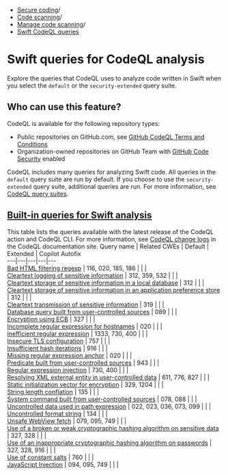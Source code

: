   * [Secure coding](https://docs.github.com/en/code-security "Secure coding")/
  * [Code scanning](https://docs.github.com/en/code-security/code-scanning "Code scanning")/
  * [Manage code scanning](https://docs.github.com/en/code-security/code-scanning/managing-your-code-scanning-configuration "Manage code scanning")/
  * [Swift CodeQL queries](https://docs.github.com/en/code-security/code-scanning/managing-your-code-scanning-configuration/swift-built-in-queries "Swift CodeQL queries")


# Swift queries for CodeQL analysis
Explore the queries that CodeQL uses to analyze code written in Swift when you select the `default` or the `security-extended` query suite.
## Who can use this feature?
CodeQL is available for the following repository types:
  * Public repositories on GitHub.com, see [GitHub CodeQL Terms and Conditions](https://github.com/github/codeql-cli-binaries/blob/main/LICENSE.md)
  * Organization-owned repositories on GitHub Team with [GitHub Code Security](https://docs.github.com/en/get-started/learning-about-github/about-github-advanced-security) enabled


CodeQL includes many queries for analyzing Swift code. All queries in the `default` query suite are run by default. If you choose to use the `security-extended` query suite, additional queries are run. For more information, see [CodeQL query suites](https://docs.github.com/en/code-security/code-scanning/managing-your-code-scanning-configuration/built-in-codeql-query-suites).
## [Built-in queries for Swift analysis](https://docs.github.com/en/code-security/code-scanning/managing-your-code-scanning-configuration/swift-built-in-queries#built-in-queries-for-swift-analysis)
This table lists the queries available with the latest release of the CodeQL action and CodeQL CLI. For more information, see [CodeQL change logs](https://codeql.github.com/docs/codeql-overview/codeql-changelog/) in the CodeQL documentation site.
Query name | Related CWEs | Default | Extended | Copilot Autofix  
---|---|---|---|---  
[Bad HTML filtering regexp](https://codeql.github.com/codeql-query-help/swift/swift-bad-tag-filter/) | 116, 020, 185, 186 |  |  |   
[Cleartext logging of sensitive information](https://codeql.github.com/codeql-query-help/swift/swift-cleartext-logging/) | 312, 359, 532 |  |  |   
[Cleartext storage of sensitive information in a local database](https://codeql.github.com/codeql-query-help/swift/swift-cleartext-storage-database/) | 312 |  |  |   
[Cleartext storage of sensitive information in an application preference store](https://codeql.github.com/codeql-query-help/swift/swift-cleartext-storage-preferences/) | 312 |  |  |   
[Cleartext transmission of sensitive information](https://codeql.github.com/codeql-query-help/swift/swift-cleartext-transmission/) | 319 |  |  |   
[Database query built from user-controlled sources](https://codeql.github.com/codeql-query-help/swift/swift-sql-injection/) | 089 |  |  |   
[Encryption using ECB](https://codeql.github.com/codeql-query-help/swift/swift-ecb-encryption/) | 327 |  |  |   
[Incomplete regular expression for hostnames](https://codeql.github.com/codeql-query-help/swift/swift-incomplete-hostname-regexp/) | 020 |  |  |   
[Inefficient regular expression](https://codeql.github.com/codeql-query-help/swift/swift-redos/) | 1333, 730, 400 |  |  |   
[Insecure TLS configuration](https://codeql.github.com/codeql-query-help/swift/swift-insecure-tls/) | 757 |  |  |   
[Insufficient hash iterations](https://codeql.github.com/codeql-query-help/swift/swift-insufficient-hash-iterations/) | 916 |  |  |   
[Missing regular expression anchor](https://codeql.github.com/codeql-query-help/swift/swift-missing-regexp-anchor/) | 020 |  |  |   
[Predicate built from user-controlled sources](https://codeql.github.com/codeql-query-help/swift/swift-predicate-injection/) | 943 |  |  |   
[Regular expression injection](https://codeql.github.com/codeql-query-help/swift/swift-regex-injection/) | 730, 400 |  |  |   
[Resolving XML external entity in user-controlled data](https://codeql.github.com/codeql-query-help/swift/swift-xxe/) | 611, 776, 827 |  |  |   
[Static initialization vector for encryption](https://codeql.github.com/codeql-query-help/swift/swift-static-initialization-vector/) | 329, 1204 |  |  |   
[String length conflation](https://codeql.github.com/codeql-query-help/swift/swift-string-length-conflation/) | 135 |  |  |   
[System command built from user-controlled sources](https://codeql.github.com/codeql-query-help/swift/swift-command-line-injection/) | 078, 088 |  |  |   
[Uncontrolled data used in path expression](https://codeql.github.com/codeql-query-help/swift/swift-path-injection/) | 022, 023, 036, 073, 099 |  |  |   
[Uncontrolled format string](https://codeql.github.com/codeql-query-help/swift/swift-uncontrolled-format-string/) | 134 |  |  |   
[Unsafe WebView fetch](https://codeql.github.com/codeql-query-help/swift/swift-unsafe-webview-fetch/) | 079, 095, 749 |  |  |   
[Use of a broken or weak cryptographic hashing algorithm on sensitive data](https://codeql.github.com/codeql-query-help/swift/swift-weak-sensitive-data-hashing/) | 327, 328 |  |  |   
[Use of an inappropriate cryptographic hashing algorithm on passwords](https://codeql.github.com/codeql-query-help/swift/swift-weak-password-hashing/) | 327, 328, 916 |  |  |   
[Use of constant salts](https://codeql.github.com/codeql-query-help/swift/swift-constant-salt/) | 760 |  |  |   
[JavaScript Injection](https://codeql.github.com/codeql-query-help/swift/swift-unsafe-js-eval/) | 094, 095, 749 |  |  | 
